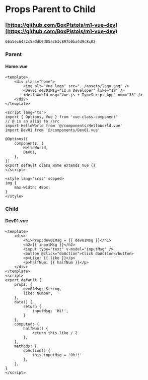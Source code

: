 # Props Parent to Child

### [https://github.com/BoxPistols/m1-vue-dev](https://github.com/BoxPistols/m1-vue-dev)

`66a5ec64a2c5addb0d05a363c897b0ba4d9c8c02`

### Parent

#### Home.vue

```markup
<template>
    <div class="home">
        <img alt="Vue logo" src="../assets/logo.png" />
        <Dev01 dev01Msg="iI,m Developer" like="12" />
        <HelloWorld msg="Vue.js + TypeScript App" num="33" />
    </div>
</template>

<script lang="ts">
import { Options, Vue } from 'vue-class-component'
// @ is an alias to /src
import HelloWorld from '@/components/HelloWorld.vue'
import Dev01 from '@/components/Dev01.vue'

@Options({
    components: {
        HelloWorld,
        Dev01,
    },
})
export default class Home extends Vue {}
</script>

<style lang="scss" scoped>
img {
    max-width: 48px;
}
</style>

```

### Child

#### Dev01.vue

```markup
<template>
    <div>
        <h1>Prop:dev01Msg = {{ dev01Msg }}</h1>
        <h2>{{ inputMsg }}</h2>
        <input type="text" v-model="inputMsg" />
        <button @click="doAction">Click doAction</button>
        <p>Like: {{ like }}</p>
        <p>halfNum: {{ halfNum }}</p>
    </div>
</template>
<script>
export default {
    props: {
        dev01Msg: String,
        like: Number,
    },
    data() {
        return {
            inputMsg: 'Hi!',
        }
    },
    computed: {
        halfNum() {
            return this.like / 2
        },
    },
    methods: {
        doAction() {
            this.inputMsg = 'Oh!!'
        },
    },
}
</script>

```

